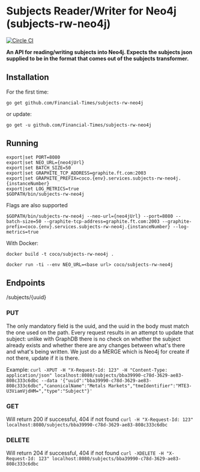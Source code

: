 # Subjects Reader/Writer for Neo4j (subjects-rw-neo4j)
[![Circle CI](https://circleci.com/gh/Financial-Times/subjects-rw-neo4j/tree/master.png?style=shield)](https://circleci.com/gh/Financial-Times/subjects-rw-neo4j/tree/master)

__An API for reading/writing subjects into Neo4j. Expects the subjects json supplied to be in the format that comes out of the subjects transformer.__

## Installation

For the first time:

`go get github.com/Financial-Times/subjects-rw-neo4j`

or update:

`go get -u github.com/Financial-Times/subjects-rw-neo4j`

## Running

```
export|set PORT=8080
export|set NEO_URL={neo4jUrl}
export|set BATCH_SIZE=50
export|set GRAPHITE_TCP_ADDRESS=graphite.ft.com:2003
export|set GRAPHITE_PREFIX=coco.{env}.services.subjects-rw-neo4j.{instanceNumber}
export|set LOG_METRICS=true
$GOPATH/bin/subjects-rw-neo4j
```
Flags are also supported

```
$GOPATH/bin/subjects-rw-neo4j --neo-url={neo4jUrl} --port=8080 --batch-size=50 --graphite-tcp-address=graphite.ft.com:2003 --graphite-prefix=coco.{env}.services.subjects-rw-neo4j.{instanceNumber} --log-metrics=true
```

With Docker:

`docker build -t coco/subjects-rw-neo4j .`

`docker run -ti --env NEO_URL=<base url> coco/subjects-rw-neo4j`

## Endpoints
/subjects/{uuid}
### PUT
The only mandatory field is the uuid, and the uuid in the body must match the one used on the path.
Every request results in an attempt to update that subject: unlike with GraphDB there is no check on whether the subject already exists and whether there are any changes between what's there and what's being written. We just do a MERGE which is Neo4j for create if not there, update if it is there.

Example:
`curl -XPUT -H "X-Request-Id: 123" -H "Content-Type: application/json" localhost:8080/subjects/bba39990-c78d-3629-ae83-808c333c6dbc --data '{"uuid":"bba39990-c78d-3629-ae83-808c333c6dbc","canonicalName":"Metals Markets","tmeIdentifier":"MTE3-U3ViamVjdHM=","type":"Subject"}'`

### GET
Will return 200 if successful, 404 if not found
`curl -H "X-Request-Id: 123" localhost:8080/subjects/bba39990-c78d-3629-ae83-808c333c6dbc`

### DELETE
Will return 204 if successful, 404 if not found
`curl -XDELETE -H "X-Request-Id: 123" localhost:8080/subjects/bba39990-c78d-3629-ae83-808c333c6dbc`
